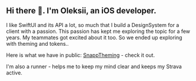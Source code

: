 ## Hi there 👋. I'm Oleksii, an iOS developer.

I like SwiftUI and its API a lot, so much that I build a DesignSystem for a client with a passion. This passion has kept me exploring the topic for a few years. My teammates got excited about it too. So we ended up exploring with theming and tokens..

Here is what we have in public: [SnappTheming](https://github.com/Snapp-Mobile/SnappTheming) - check it out.

I'm also a runner - helps me to keep my mind clear and keeps my Strava active. 
<!--
<a rel="me" href="https://mastodon.social/@OleksiiKolomiiets">Mastodon</a>
-->
